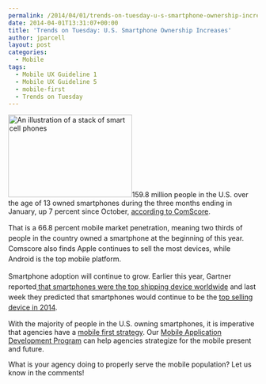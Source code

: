 ```yaml
---
permalink: /2014/04/01/trends-on-tuesday-u-s-smartphone-ownership-increases/
date: 2014-04-01T13:31:07+00:00
title: 'Trends on Tuesday: U.S. Smartphone Ownership Increases'
author: jparcell
layout: post
categories:
  - Mobile
tags:
  - Mobile UX Guideline 1
  - Mobile UX Guideline 5
  - mobile-first
  - Trends on Tuesday
---
```


[<img class="alignright size-full wp-image-142652" src="https://s3.amazonaws.com/sitesusa/wp-content/uploads/sites/212/2014/04/smartphones-250-x-167.jpg" alt="An illustration of a stack of smart cell phones" width="250" height="167" />](https://s3.amazonaws.com/sitesusa/wp-content/uploads/sites/212/2014/03/smartphones-600-x-400.jpg)159.8 million people in the U.S. over the age of 13 owned smartphones during the three months ending in January, up 7 percent since October, [according to ComScore](http://www.comscore.com/Insights/Press_Releases/2014/3/comScore_Reports_January_2014_US_Smartphone_Subscriber_Market_Share).

<span style="line-height: 1.5em">That is a </span><span style="line-height: 1.5em">66.8 percent mobile market penetration, meaning two thirds of people in the country owned a smartphone at the beginning of this year. </span><span style="line-height: 1.5em">Comscore also finds Apple continues to sell the most devices, while Android is the top mobile platform. </span>

<span style="line-height: 1.5em">Smartphone adoption will continue to grow. Earlier this year, Gartner reported<a title="Trends on Tuesday: 1 Billion Smartphones Shipped in 2013" href="https://www.digitalgov.gov/2014/02/11/trends-on-tuesday-1-billion-smartphones-shipped-in-2013/"> that smartphones were the top shipping device worldwide</a> and last week they predicted that smartphones would continue to be the <a href="http://www.mobilemarketingwatch.com/gartner-mobile-phones-now-the-biggest-segment-of-the-overall-device-market-40589/"> top selling device in 2014</a>. </span>

With the majority of people in the U.S. owning smartphones, it is imperative that agencies have a [mobile first strategy](https://www.digitalgov.gov/2013/09/30/mobile-first/). Our [Mobile Application Development Program](https://www.digitalgov.gov/resources/mobile-application-development-program/ "Mobile Application Development Program") can help agencies strategize for the mobile present and future.

What is your agency doing to properly serve the mobile population? Let us know in the comments!